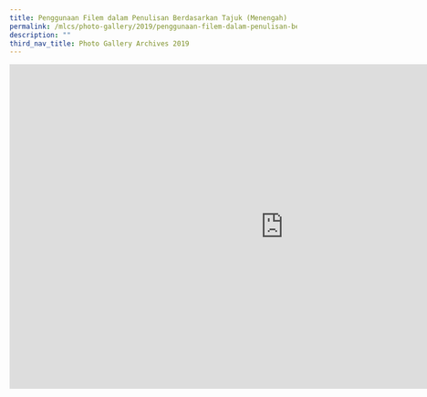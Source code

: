 ```yaml
---
title: Penggunaan Filem dalam Penulisan Berdasarkan Tajuk (Menengah)
permalink: /mlcs/photo-gallery/2019/penggunaan-filem-dalam-penulisan-berdasarkan-tajuk-menengah/
description: ""
third_nav_title: Photo Gallery Archives 2019
---
```

<iframe allowfullscreen="true" height="569" width="960" frameborder="0" src="https://docs.google.com/presentation/d/e/2PACX-1vTWxgvyYFYSDcpTFqShb4tJKOdQbmNEEa_8-38wGBn8g-vtvu7DcX6V0BxLhRuWEias8sLJq-R5L6q2/embed?start=false&amp;loop=false&amp;delayms=3000"></iframe>